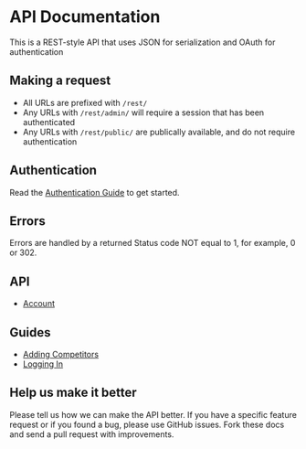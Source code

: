 API Documentation
===

This is a REST-style API that uses JSON for serialization and OAuth for authentication

Making a request
----------------

* All URLs are prefixed with `/rest/`
* Any URLs with `/rest/admin/` will require a session that has been authenticated
* Any URLs with `/rest/public/` are publically available, and do not require authentication

Authentication
--------------

Read the [Authentication Guide](https://github.com/CobiaSystems/api/wiki/Authentication-Guide) to get started.

Errors
------

Errors are handled by a returned Status code NOT equal to 1, for example, 0 or 302. 

API
-----------------------

* [Account](https://github.com/CobiaSystems/api/wiki/Account)


Guides
-----------------

* [Adding Competitors](https://github.com/CobiaSystems/api/wiki/Guide:-Adding-Competitors)
* [Logging In](https://github.com/CobiaSystems/api/wiki/Guide:-Logging-In)

Help us make it better
----------------------

Please tell us how we can make the API better. If you have a specific feature request or if you found a bug, please use GitHub issues. Fork these docs and send a pull request with improvements.

